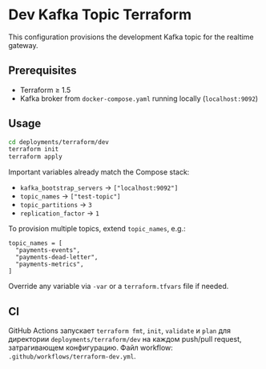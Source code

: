 # Dev Kafka Topic Terraform

This configuration provisions the development Kafka topic for the realtime gateway.

## Prerequisites

- Terraform ≥ 1.5
- Kafka broker from `docker-compose.yaml` running locally (`localhost:9092`)

## Usage

```bash
cd deployments/terraform/dev
terraform init
terraform apply
```

Important variables already match the Compose stack:

- `kafka_bootstrap_servers` → `["localhost:9092"]`
- `topic_names` → `["test-topic"]`
- `topic_partitions` → `3`
- `replication_factor` → `1`

To provision multiple topics, extend `topic_names`, e.g.:

```hcl
topic_names = [
  "payments-events",
  "payments-dead-letter",
  "payments-metrics",
]
```

Override any variable via `-var` or a `terraform.tfvars` file if needed.

## CI

GitHub Actions запускает `terraform fmt`, `init`, `validate` и `plan` для директории `deployments/terraform/dev` на каждом push/pull request, затрагивающем конфигурацию. Файл workflow: `.github/workflows/terraform-dev.yml`.
